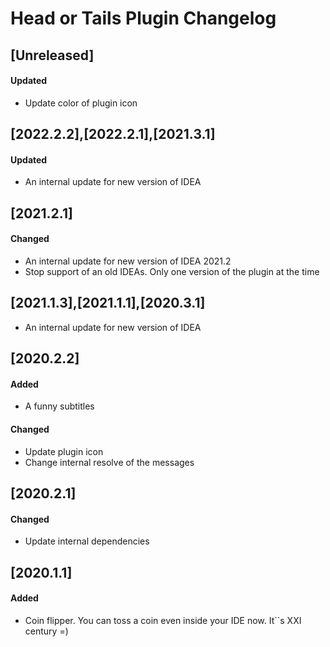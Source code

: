 <!-- Keep a Changelog guide -> https://keepachangelog.com -->

# Head or Tails Plugin Changelog

## [Unreleased]
#### Updated
- Update color of plugin icon

## [2022.2.2],[2022.2.1],[2021.3.1]
#### Updated
- An internal update for new version of IDEA

## [2021.2.1]
#### Changed
- An internal update for new version of IDEA 2021.2
- Stop support of an old IDEAs. Only one version of the plugin at the time


## [2021.1.3],[2021.1.1],[2020.3.1]
- An internal update for new version of IDEA

## [2020.2.2]
#### Added
- A funny subtitles

#### Changed
- Update plugin icon
- Change internal resolve of the messages

## [2020.2.1]
#### Changed
- Update internal dependencies


## [2020.1.1]
#### Added
- Coin flipper. You can toss a coin even inside your IDE now. It``s XXI century =\)